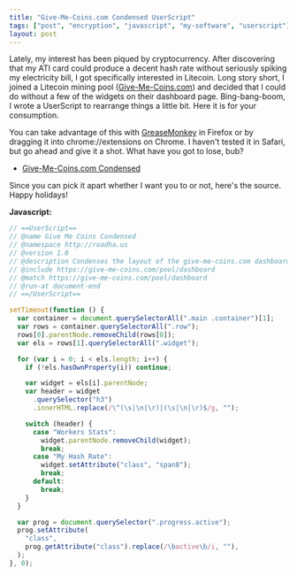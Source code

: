 ```yaml
---
title: "Give-Me-Coins.com Condensed UserScript"
tags: ["post", "encryption", "javascript", "my-software", "userscript"]
layout: post
---
```


Lately, my interest has been piqued by cryptocurrency. After discovering that
my ATI card could produce a decent hash rate without seriously spiking my
electricity bill, I got specifically interested in Litecoin. Long story short,
I joined a Litecoin mining pool
([Give-Me-Coins.com](https://give-me-coins.com)) and decided that I could do
without a few of the widgets on their dashboard page. Bing-bang-boom, I wrote a
UserScript to rearrange things a little bit. Here it is for your
consumption.<!--more-->

You can take advantage of this with
[GreaseMonkey](https://www.greasespot.net/) in Firefox or by dragging it into
chrome://extensions on Chrome. I haven't tested it in Safari, but go
ahead and give it a shot. What have you got to lose, bub?

- [Give-Me-Coins.com Condensed](https://greasyfork.org/en/scripts/4655-give-me-coins-condensed)

Since you can pick it apart whether I want you to or not, here's the
source. Happy holidays!

**Javascript:**

```js
// ==UserScript==
// @name Give Me Coins Condensed
// @namespace http://roadha.us
// @version 1.0
// @description Condenses the layout of the give-me-coins.com dashboard
// @include https://give-me-coins.com/pool/dashboard
// @match https://give-me-coins.com/pool/dashboard
// @run-at document-end
// ==/UserScript==

setTimeout(function () {
  var container = document.querySelectorAll(".main .container")[1];
  var rows = container.querySelectorAll(".row");
  rows[0].parentNode.removeChild(rows[0]);
  var els = rows[1].querySelectorAll(".widget");

  for (var i = 0; i < els.length; i++) {
    if (!els.hasOwnProperty(i)) continue;

    var widget = els[i].parentNode;
    var header = widget
      .querySelector("h3")
      .innerHTML.replace(/\^(\s|\n|\r)|(\s|\n|\r)$/g, "");

    switch (header) {
      case "Workers Stats":
        widget.parentNode.removeChild(widget);
        break;
      case "My Hash Rate":
        widget.setAttribute("class", "span8");
        break;
      default:
        break;
    }
  }

  var prog = document.querySelector(".progress.active");
  prog.setAttribute(
    "class",
    prog.getAttribute("class").replace(/\bactive\b/i, ""),
  );
}, 0);
```
